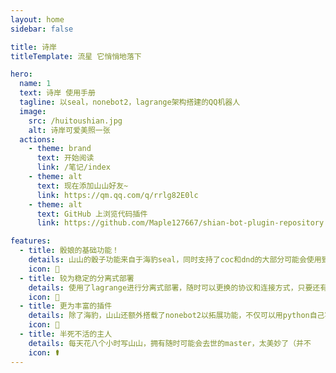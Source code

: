 ```yaml
---
layout: home
sidebar: false

title: 诗岸
titleTemplate: 流星 它悄悄地落下

hero:
  name: 1
  text: 诗岸 使用手册
  tagline: 以seal，nonebot2，lagrange架构搭建的QQ机器人
  image:
    src: /huitoushian.jpg
    alt: 诗岸可爱美照一张
  actions:
    - theme: brand
      text: 开始阅读
      link: /笔记/index
    - theme: alt
      text: 现在添加山山好友~
      link: https://qm.qq.com/q/rrlg82E0lc
    - theme: alt
      text: GitHub 上浏览代码插件
      link: https://github.com/Maple127667/shian-bot-plugin-repository

features:
  - title: 骰娘的基础功能！
    details: 山山的骰子功能来自于海豹seal，同时支持了coc和dnd的大部分可能会使用到的功能，具体功能请查阅手册
    icon: 🎲
  - title: 较为稳定的分离式部署
    details: 使用了lagrange进行分离式部署，随时可以更换的协议和连接方式，只要还有能用的消息接收山山就会活着的！。
    icon: 📃
  - title: 更为丰富的插件
    details: 除了海豹，山山还额外搭载了nonebot2以拓展功能，不仅可以用python自己写插件，还能在nonebot2的插件商店选择更多的功能。
    icon: 🚀
  - title: 半死不活的主人
    details: 每天花八个小时写山山，拥有随时可能会去世的master，太美妙了（并不
    icon: ⚰︎
---
```


<HomePage />
